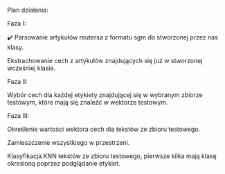 Plan działania:

Faza I:

✔️ Parsowanie artykułów reutersa z formatu sgm do stworzonej przez nas klasy.

Ekstrachowanie cech z artykułów znajdujących się już w stworzonej wcześniej klasie.

Faza II:

Wybór cech dla każdej etykiety znajdującej się w wybranym zbiorze testowym, które mają się znaleźć w wektorze testowym.

Faza III:

Określenie wartości wektora cech dla tekstów ze zbioru testowego.

Zamieszczenie wszystkiego w przestrzeni.

Klasyfikacja KNN tekstów ze zbioru testowego, pierwsze kilka mają klasę określoną poprzez podglądanie etykiet.

